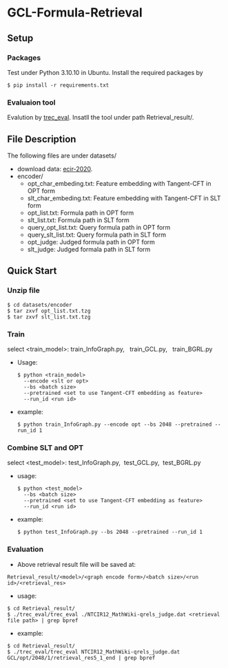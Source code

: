 # GCL-Formula-Retrieval
## Setup
### Packages
Test under Python 3.10.10 in Ubuntu. Install the required packages by
```
$ pip install -r requirements.txt
```
### Evaluaion tool
Evalution by [trec_eval](https://github.com/usnistgov/trec_eval). Insatll the tool under path Retrieval_result/.

## File Description
The following files are under datasets/
* download data: [ecir-2020](https://drive.google.com/drive/folders/1emboT7k4m7yKjru3AOb1xScZgbUnQuC8).
* encoder/
  * opt_char_embeding.txt: Feature embedding with Tangent-CFT in OPT form
  * slt_char_embeding.txt: Feature embedding with Tangent-CFT in SLT form
  * opt_list.txt: Formula path in OPT form
  * slt_list.txt: Formula path in SLT form
  * query_opt_list.txt: Query formula path in OPT form
  * query_slt_list.txt: Query formula path in SLT form
  * opt_judge: Judged formula path in OPT form
  * slt_judge: Judged formala path in SLT form

## Quick Start
### Unzip file
```
$ cd datasets/encoder
$ tar zxvf opt_list.txt.tzg
$ tar zxvf slt_list.txt.tzg
```
### Train
select <train_model>:  train_InfoGraph.py, &nbsp; train_GCL.py, &nbsp; train_BGRL.py
* Usage:
  ```
  $ python <train_model>
    --encode <slt or opt>
    --bs <batch size>
    --pretrained <set to use Tangent-CFT embedding as feature>
    --run_id <run id>
  ```
* example:
  ```
  $ python train_InfoGraph.py --encode opt --bs 2048 --pretrained --run_id 1
  ```
### Combine SLT and OPT
select <test_model>: test_InfoGraph.py,&nbsp;  test_GCL.py,&nbsp;  test_BGRL.py
* usage:
  ```
  $ python <test_model>
    --bs <batch size>
    --pretrained <set to use Tangent-CFT embedding as feature>
    --run_id <run id>
  ```
* example:
  ```
  $ python test_InfoGraph.py --bs 2048 --pretrained --run_id 1
  ```
### Evaluation
* Above retrieval result file will be saved at:
 ```
 Retrieval_result/<model>/<graph encode form>/<batch size>/<run id>/<retrieval_res>
 ```
* usage:
 ```
 $ cd Retrieval_result/
 $ ./trec_eval/trec_eval ./NTCIR12_MathWiki-qrels_judge.dat <retrieval file path> | grep bpref
 ```
* example:
 ```
 $ cd Retrieval_result/
 $ ./trec_eval/trec_eval NTCIR12_MathWiki-qrels_judge.dat GCL/opt/2048/1/retrieval_res5_1_end | grep bpref
 ```

